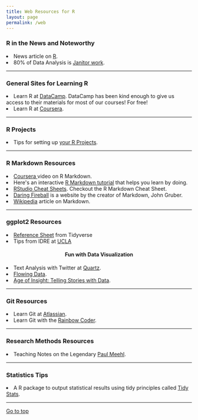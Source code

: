 ```yaml
---
title: Web Resources for R
layout: page
permalink: /web
---
```



### R in the News and Noteworthy

<li>News article on <a  href="http://www.nytimes.com/2009/01/07/technology/business-computing/07program.html">R</a>.</li>  

<li>80% of Data Analysis is <a  href="https://www.nytimes.com/2014/08/18/technology/for-big-data-scientists-hurdle-to-insights-is-janitor-work.html?_r=0">Janitor work</a>.</li>  

*****

### General Sites for Learning R

<li>Learn R at <a  href="https://www.datacamp.com/">DataCamp</a>. DataCamp has been kind enough to give us access to their materials for most of our courses! For free!</li>
<li>Learn R at <a  href="https://www.coursera.org/">Coursera</a>.</li>

*****

### R Projects

<li>Tips for setting up <a  href="https://kkulma.github.io/2018-03-18-Prime-Hints-for-Running-a-data-project-in-R/">your R Projects</a>.</li>

*****

### R Markdown Resources

<li><a  href="https://www.coursera.org/learn/reproducible-research/lecture/5NzHN/r-markdown">Coursera </a> video on R Markdown.</li>
<li>Here's an interactive <a  href="https://www.markdowntutorial.com/">R Markdown tutorial</a> that helps you learn by doing.</li>
<li><a  href="https://www.rstudio.com/resources/cheatsheets/">RStudio Cheat Sheets</a>. Checkout the R Markdown Cheat Sheet.</li>  
<li><a  href="https://daringfireball.net/projects/markdown/basics">Daring Fireball</a> is a website by the creator of Markdown, John Gruber.</li>
<li><a  href="https://en.wikipedia.org/wiki/Markdown">Wikipedia</a> article on Markdown.</li> 

*****

### ggplot2 Resources

<li><a  href="http://ggplot2.tidyverse.org/reference/index.html">Reference Sheet</a> from Tidyverse</li>

<li>Tips from IDRE at <a  href="https://stats.idre.ucla.edu/r/seminars/ggplot2_intro/">UCLA</a></li>

<center><h4>Fun with Data Visualization</h4></center>

<li>Text Analysis with Twitter at <a  href="https://qz.com/862325/the-great-american-word-mapper/#int/words=dinner_supper&smoothing=3">Quartz</a>.</li>
<li><a  href="http://flowingdata.com/">Flowing Data</a>.</li>
<li><a  href="https://www.youtube.com/watch?v=TA_tNh0LMEs">Age of Insight: Telling Stories with Data</a>.</li> 

*****

### Git Resources

<li>Learn Git at <a  href="https://www.atlassian.com/git/tutorials/learn-git-with-bitbucket-cloud">Atlassian</a>.</li>  
<li>Learn Git with the <a  href="https://www.youtube.com/watch?v=BCQHnlnPusY">Rainbow Coder</a>.</li>  

*****

### Research Methods Resources

<li>Teaching Notes on the Legendary <a href="http://psychbrief.com/category/meehl-lectures/">Paul Meehl</a>.</li>  

*****

### Statistics Tips

<li>A R package to output statistical results using tidy principles called <a href="https://github.com/WillemSleegers/tidystats">Tidy Stats</a>.</li>  


*****
<a href="#">Go to top</a>



